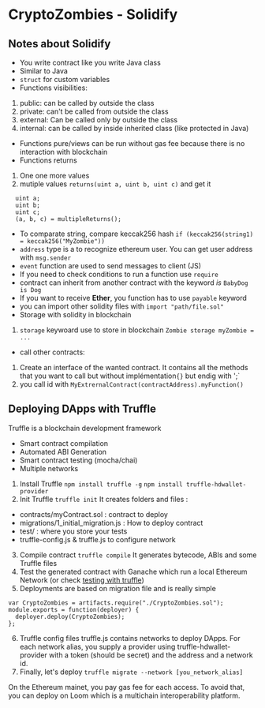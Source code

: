 # CryptoZombies - Solidify

## Notes about Solidify
* You write contract like you write Java class
* Similar to Java
* `struct` for custom variables
* Functions visibilities:
1. public: can be called by outside the class
2. private: can't be called from outside the class
3. external: Can be called only by outside the class
4. internal: can be called by inside inherited class (like protected in Java)
* Functions pure/views can be run without gas fee because there is no interaction with blockchain
* Functions returns
1. One one more values
2. mutiple values `returns(uint a, uint b, uint c)` and get it
```
  uint a;
  uint b;
  uint c;
  (a, b, c) = multipleReturns();
```
* To comparate string, compare keccak256 hash `if (keccak256(string1) = keccak256("MyZombie"))`
* `address` type is a to recognize ethereum user. You can get user address with `msg.sender`
* `event` function are used to send messages to client (JS)
* If you need to check conditions to run a function use `require`
* contract can inherit from another contract with the keyword _is_ `BabyDog is Dog`
* If you want to receive **Ether**, you function has to use `payable` keyword
* you can import other solidity files with `import "path/file.sol"`
* Storage with solidity in blockchain
1. `storage` keywoard use to store in blockchain `Zombie storage myZombie = ...`
* call other contracts:
1. Create an interface of the wanted contract. It contains all the methods that you want to call but without implémentation`{}` but endig with ';`
2. you call id with `MyExtrernalContract(contractAddress).myFunction()`

## Deploying DApps with Truffle
Truffle is a blockchain development framework
* Smart contract compilation
* Automated ABI Generation
* Smart contract testing (mocha/chai)
* Multiple networks

1. Install Truffle
`npm install truffle -g`
`npm install truffle-hdwallet-provider`
2. Init Truffle
`truffle init`
It creates folders and files :
* contracts/myContract.sol : contract to deploy
* migrations/1_initial_migration.js : How to deploy contract
* test/ : where you store your tests
* truffle-config.js & truffle.js to configure network
3. Compile contract `truffle compile`
It generates bytecode, ABIs and some Truffle files
4. Test the generated contract with Ganache which run a local Ethereum Network (or check [testing with truffle](https://cryptozombies.io/en/lesson/10))
5. Deployments are based on migration file and is really simple
```
var CryptoZombies = artifacts.require("./CryptoZombies.sol");
module.exports = function(deployer) {
  deployer.deploy(CryptoZombies);
};
```
6. Truffle config files
truffle.js contains networks to deploy DApps. For each network alias, you supply a provider using truffle-hdwallet-provider with a token (should be secret) and the address and a network id.
7. Finally, let's deploy
`truffle migrate --network [you_network_alias]`

On the Ethereum mainet, you pay gas fee for each access. To avoid that, you can deploy on Loom which is a multichain interoperability platform.

